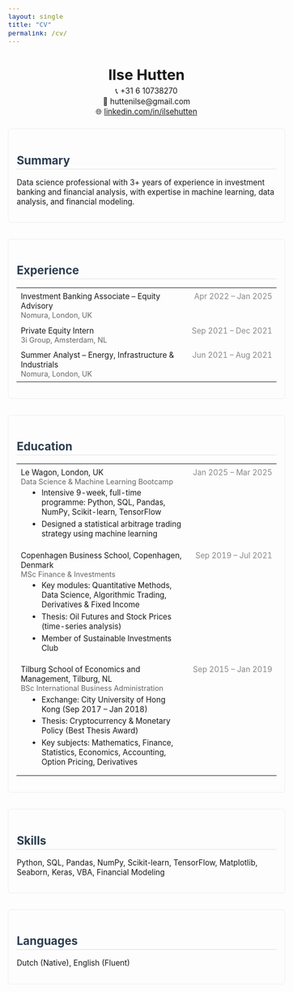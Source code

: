 ```yaml
---
layout: single
title: "CV"
permalink: /cv/
---
```


<style>
  /* Layout Tweaks */
  .page__content {
    max-width: 900px;
    margin: auto;
    font-size: 0.95rem;
    line-height: 1.6;
  }

  body {
    font-size: 0.95rem;
  }

  .cv-header { margin-bottom: 1.5rem; text-align: center; }
  .cv-header h1 { font-size: 1.8rem; margin-bottom: 0.3rem; }
  .cv-contact p { margin: 0.1rem 0; font-size: 0.95rem; }

  .cv-section {
    margin-bottom: 2rem;
    padding: 1rem;
    background-color: #fdfdfd;
    border: 1px solid #eee;
    border-radius: 6px;
  }

  .cv-section h2 {
    font-size: 1.4rem;
    color: #2c3e50;
    border-bottom: 2px solid #eee;
    padding-bottom: 0.2rem;
    margin-bottom: 1rem;
  }

  .cv-table {
    width: 100%;
    border-collapse: collapse;
  }

  .cv-table td,
  .cv-table th {
    padding: 0.4rem 0.5rem;
    vertical-align: top;
    font-size: 0.95rem;
  }

  .cv-table td:first-child {
    font-weight: normal;
  }

  .cv-role {
    font-weight: bold;
  }

  .cv-location {
    color: #666;
    font-size: 0.9rem;
  }

  .cv-dates {
    text-align: right;
    color: #888;
    white-space: nowrap;
  }

  .cv-bullets {
    margin: 0.3em 0 0.7em 1em;
    font-size: 0.95rem;
  }

  .cv-bullets li {
    margin-bottom: 0.3rem;
  }
</style>

<div class="cv-header">
  <h1>Ilse Hutten</h1>
  <div class="cv-contact">
    <p>📞 +31 6 10738270</p>
    <p>📧 huttenilse@gmail.com</p>
    <p>🌐 <a href="https://www.linkedin.com/in/ilsehutten">linkedin.com/in/ilsehutten</a></p>
  </div>
</div>

<div class="cv-section">
  <h2>Summary</h2>
  <p>Data science professional with 3+ years of experience in investment banking and financial analysis, with expertise in machine learning, data analysis, and financial modeling.</p>
</div>

<div class="cv-section">
  <h2>Experience</h2>
  <table class="cv-table">
    <tr>
      <td class="cv-role">Investment Banking Associate – Equity Advisory<br>
        <span class="cv-location">Nomura, London, UK</span>
      </td>
      <td class="cv-dates">Apr 2022 – Jan 2025</td>
    </tr>
    <tr>
      <td class="cv-role">Private Equity Intern<br>
        <span class="cv-location">3i Group, Amsterdam, NL</span>
      </td>
      <td class="cv-dates">Sep 2021 – Dec 2021</td>
    </tr>
    <tr>
      <td class="cv-role">Summer Analyst – Energy, Infrastructure & Industrials<br>
        <span class="cv-location">Nomura, London, UK</span>
      </td>
      <td class="cv-dates">Jun 2021 – Aug 2021</td>
    </tr>
  </table>
</div>

<div class="cv-section">
  <h2>Education</h2>
  <table class="cv-table">
    <tr>
      <td class="cv-role">Le Wagon, London, UK<br>
        <span class="cv-location">Data Science & Machine Learning Bootcamp</span>
        <ul class="cv-bullets">
          <li>Intensive 9-week, full-time programme: Python, SQL, Pandas, NumPy, Scikit-learn, TensorFlow</li>
          <li>Designed a statistical arbitrage trading strategy using machine learning</li>
        </ul>
      </td>
      <td class="cv-dates">Jan 2025 – Mar 2025</td>
    </tr>
    <tr>
      <td class="cv-role">Copenhagen Business School, Copenhagen, Denmark<br>
        <span class="cv-location">MSc Finance & Investments</span>
        <ul class="cv-bullets">
          <li>Key modules: Quantitative Methods, Data Science, Algorithmic Trading, Derivatives & Fixed Income</li>
          <li>Thesis: Oil Futures and Stock Prices (time-series analysis)</li>
          <li>Member of Sustainable Investments Club</li>
        </ul>
      </td>
      <td class="cv-dates">Sep 2019 – Jul 2021</td>
    </tr>
    <tr>
      <td class="cv-role">Tilburg School of Economics and Management, Tilburg, NL<br>
        <span class="cv-location">BSc International Business Administration</span>
        <ul class="cv-bullets">
          <li>Exchange: City University of Hong Kong (Sep 2017 – Jan 2018)</li>
          <li>Thesis: Cryptocurrency & Monetary Policy (Best Thesis Award)</li>
          <li>Key subjects: Mathematics, Finance, Statistics, Economics, Accounting, Option Pricing, Derivatives</li>
        </ul>
      </td>
      <td class="cv-dates">Sep 2015 – Jan 2019</td>
    </tr>
  </table>
</div>

<div class="cv-section">
  <h2>Skills</h2>
  <p>Python, SQL, Pandas, NumPy, Scikit-learn, TensorFlow, Matplotlib, Seaborn, Keras, VBA, Financial Modeling</p>
</div>

<div class="cv-section">
  <h2>Languages</h2>
  <p>Dutch (Native), English (Fluent)</p>
</div>
